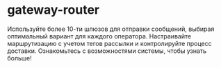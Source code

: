 # gateway-router
Используйте более 10-ти шлюзов для отправки сообщений, выбирая оптимальный вариант для каждого оператора. Настраивайте маршрутизацию с учетом тегов рассылки и контролируйте процесс доставки. Ознакомьтесь с возможностями системы, чтобы узнать больше!
